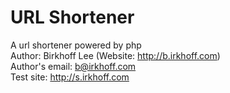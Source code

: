 # URL Shortener
A url shortener powered by php  
Author: Birkhoff Lee (Website: http://b.irkhoff.com)  
Author's email: b@irkhoff.com  
Test site: http://s.irkhoff.com  

